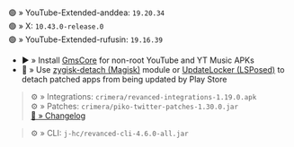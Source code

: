 🟢 » YouTube-Extended-anddea: `19.20.34`  
🟢 » X: `10.43.0-release.0`  
🟢 » YouTube-Extended-rufusin: `19.16.39`  

- ▶️ » Install [GmsCore](https://github.com/ReVanced/GmsCore/releases) for non-root YouTube and YT Music APKs  
- 🛑 » Use [zygisk-detach (Magisk)](https://github.com/j-hc/zygisk-detach) module or [UpdateLocker (LSPosed)](https://github.com/Xposed-Modules-Repo/ru.mike.updatelocker/releases) to detach patched apps from being updated by Play Store
  
> ⚙️ » Integrations: `crimera/revanced-integrations-1.19.0.apk`  
> ⚙️ » Patches: `crimera/piko-twitter-patches-1.30.0.jar`  
> [🔗 » Changelog](https://github.com/crimera/piko/releases/tag/v1.30.0)

> ⚙️ » CLI: `j-hc/revanced-cli-4.6.0-all.jar`    
